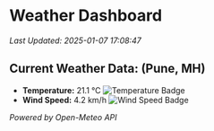 
# Weather Dashboard

_Last Updated: 2025-01-07 17:08:47_

## Current Weather Data: (Pune, MH)
- **Temperature:** 21.1 °C ![Temperature Badge](https://img.shields.io/badge/Temperature-Medium%20Temp-green)
- **Wind Speed:** 4.2 km/h ![Wind Speed Badge](https://img.shields.io/badge/Wind%20Speed-Low%20Wind-blue)

*Powered by Open-Meteo API*

